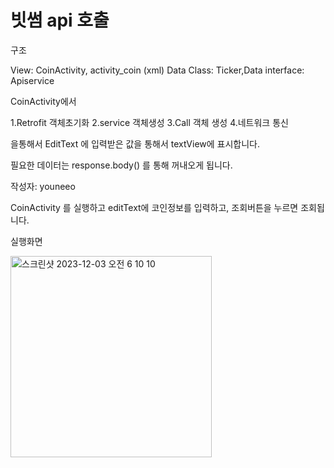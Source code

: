 # 빗썸 api 호출 

구조

View: CoinActivity, activity_coin (xml)
Data Class: Ticker,Data
interface: Apiservice


CoinActivity에서

1.Retrofit 객체초기화
2.service 객체생성
3.Call 객체 생성
4.네트워크 통신

을통해서 EditText 에 입력받은 값을 통해서 textView에 표시합니다.

필요한 데이터는 response.body() 를 통해 꺼내오게 됩니다.

작성자: youneeo


CoinActivity 를 실행하고 editText에 코인정보를 입력하고, 조회버튼을 누르면 조회됩니다.

실행화면

<img width="322" alt="스크린샷 2023-12-03 오전 6 10 10" src="https://github.com/Retudy/Retrofit2/assets/129308578/d2c2a88a-8c18-44f9-9396-c19352dbcd32">
